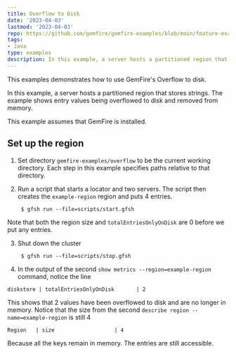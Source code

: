 ```yaml
---
title: Overflow to Disk
date: '2023-04-03'
lastmod: '2023-04-03'
repo: https://github.com/gemfire/gemfire-examples/blob/main/feature-examples/overflow
tags:
- Java
type: examples
description: In this example, a server hosts a partitioned region that stores strings. The example shows entry values being overflowed to disk and removed from memory.
---
```


This examples demonstrates how to use GemFire's Overflow to disk.

In this example, a server hosts a partitioned region that stores strings.
The example shows entry values being overflowed to disk and removed from memory.

This example assumes that GemFire is installed.

## Set up the region
1. Set directory ```gemfire-examples/overflow``` to be the
   current working directory.
   Each step in this example specifies paths relative to that directory.

2. Run a script that starts a locator and two servers. The script
   then creates the ```example-region``` region and puts 4 entries.

        $ gfsh run --file=scripts/start.gfsh

Note that both the region size and `totalEntriesOnlyOnDisk` are 0 before we put any entries.

3. Shut down the cluster

        $ gfsh run --file=scripts/stop.gfsh

4. In the output of the second `show metrics --region=example-region` command, notice the line

`diskstore | totalEntriesOnlyOnDisk       | 2`

This shows that 2 values have been overflowed to disk and are no longer in memory.
Notice that the size from the second `describe region --name=example-region`
is still 4

`Region   | size                   | 4`

Because all the keys remain in memory.
The entries are still accessible.
